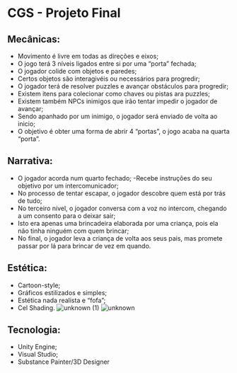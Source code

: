 # CGS - Projeto Final
## Mecânicas:
- Movimento é livre em todas as direções e eixos;
- O jogo terá 3 níveis ligados entre si por uma “porta” fechada;
- O jogador colide com objetos e paredes;
- Certos objetos são interagivéis ou necessários para progredir;
- O jogador terá de resolver puzzles e avançar obstáculos para progredir;
- Existem itens para colecionar como chaves ou pistas ara puzzles;
- Existem também NPCs inimigos que irão tentar impedir o jogador de avançar;
- Sendo apanhado por um inimigo, o jogador será enviado de volta ao inicio;
- O objetivo é obter uma forma de abrir 4 “portas”, o jogo acaba na quarta 
“porta”.

## Narrativa:
- O jogador acorda num quarto fechado;
-Recebe instruções do seu objetivo por um intercomunicador;
- No processo de tentar escapar, o jogador descobre quem está por trás de 
tudo;
- No terceiro nível, o jogador conversa com a voz no intercom, chegando a 
um consento para o deixar sair;
- Isto era apenas uma brincadeira elaborada por uma criança, pois ela não 
tinha ninguém com quem brincar;
- No final, o jogador leva a criança de volta aos seus pais, mas promete 
passar por lá para brincar de vez em quando.


## Estética:
- Cartoon-style;
- Gráficos estilizados e simples;
- Estética nada realista e “fofa”;
- Cel Shading.
![unknown (1)](https://user-images.githubusercontent.com/73597716/165636454-eeadf423-d78c-49ce-913a-05b9800229fd.png)
![unknown](https://user-images.githubusercontent.com/73597716/165636505-3e0b6d32-76fb-49f9-be4b-e1e3df5a3185.png)

## Tecnologia:
- Unity Engine;
- Visual Studio;
- Substance Painter/3D Designer
